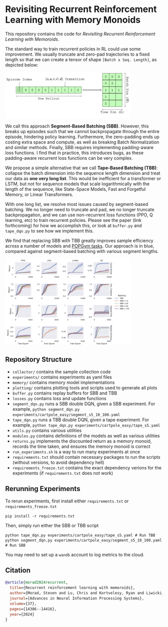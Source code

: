 # Revisiting Recurrent Reinforcement Learning with Memory Monoids

This repository contains the code for *Revisiting Recurrent Reinforcement Learning with Memoroids*.

The standard way to train recurrent policies in RL could use some improvement. We usually truncate and zero-pad trajectories to a fixed length so that we can create a tensor of shape `[Batch x Seq. Length]`, as depicted below:

<img src="figures/segments.png" width="400" height>

We call this approach **Segment-Based Batching (SBB)**. However, this breaks up episodes such that we cannot backpropagate through the entire episode, hindering policy learning. Furthermore, the zero-padding ends up costing extra space and compute, as well as breaking Batch Normalization and similar methods. Finally, SBB requires implementing padding-aware loss functions. I find that in practice, this introduces bugs, as these padding-aware recurrent loss functions can be very complex.

We propose a simple alternative that we call **Tape-Based Batching (TBB)**: collapse the batch dimension into the sequence length dimension and treat our data as **one very long list**. This would be inefficient for a transformer or LSTM, but not for sequence models that scale logarithmically with the length of the sequence, like State-Space Models, Fast and Forgetful Memory, or Linear Transformers.

With one long list, we resolve most issues caused by segment-based batching. We no longer need to truncate and pad, we no longer truncate backpropagation, and we can use non-recurrent loss functions (PPO, Q learning, etc) to train recurrent policies. Please see the paper (link forthcoming) for how we accomplish this, or look at `buffer.py` and `tape_dqn.py` to see how we implement this.

We find that replacing SBB with TBB greatly improves sample efficiency across a number of models and [POPGym tasks](https://github.com/proroklab/popgym). Our approach is in blue, compared against segment-based batching with various segment lengths.

<img src="figures/plots.png" width="400" height>


## Repository Structure

- `collector/` contains the sample collection code
- `experiments/` contains experiments as yaml files
- `memory/` contains memory model implementations
- `plotting/` contains plotting tools and scripts used to generate all plots
- `buffer.py` contains replay buffers for SBB and TBB
- `losses.py` contains loss and update functions
- `segment_dqn.py` runs a SBB double DQN, given a SBB experiment. For example, `python segment_dqn.py experiments/cartpole_easy/segment_s5_10_100.yaml` 
- `tape_dqn.py` runs a TBB double DQN, given a tape experiment. For example, `python tape_dqn.py experiments/cartpole_easy/tape_s5.yaml`
- `utils.py` contains various utilities
- `modules.py` contains definitions of the models as well as various utilities
- `returns.py` implements the discounted return as a memory monoid, records the time taken, and ensures the memory monoid is correct
- `run_experiments.sh` is a way to run many experiments at once
- `requirements.txt` should contain necessary packages to run the scripts (without versions, to avoid dependency hell)
- `requirements_freeze.txt` contains the exact dependency verions for the experiments (if `requirements.txt` does not work)

## Rerunning Experiments
To rerun experiments, first install either `requirements.txt` or `requirements_freeze.txt`
```
pip install -r requirements.txt
```
Then, simply run either the SBB or TBB script
```
python tape_dqn.py experiments/cartpole_easy/tape_s5.yaml # Run TBB
python segment_dqn.py experiments/cartpole_easy/segment_s5_10_100.yaml # Run SBB
```
You may need to set up a `wandb` account to log metrics to the cloud.

## Citation
```bibtex
@article{morad2024recurrent,
  title={Recurrent reinforcement learning with memoroids},
  author={Morad, Steven and Lu, Chris and Kortvelesy, Ryan and Liwicki, Stephan and Foerster, Jakob and Prorok, Amanda},
  journal={Advances in Neural Information Processing Systems},
  volume={37},
  pages={14386--14416},
  year={2024}
}
```
